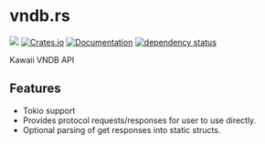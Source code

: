 vndb.rs
==============

![](https://github.com/DoumanAsh/vndb.rs/workflows/Rust/badge.svg)
[![Crates.io](https://img.shields.io/crates/v/vndb.svg)](https://crates.io/crates/vndb)
[![Documentation](https://docs.rs/vndb/badge.svg)](https://docs.rs/crate/vndb/)
[![dependency status](https://deps.rs/repo/github/DoumanAsh/vndb.rs/status.svg)](https://deps.rs/repo/github/DoumanAsh/vndb.rs)

Kawaii VNDB API

## Features
* Tokio support
* Provides protocol requests/responses for user to use directly.
* Optional parsing of get responses into static structs.
